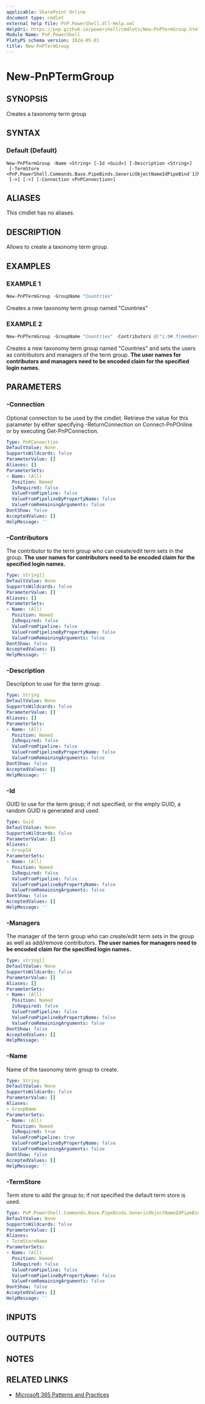 ```yaml
---
applicable: SharePoint Online
document type: cmdlet
external help file: PnP.PowerShell.dll-Help.xml
HelpUri: https://pnp.github.io/powershell/cmdlets/New-PnPTermGroup.html
Module Name: PnP.PowerShell
PlatyPS schema version: 2024-05-01
title: New-PnPTermGroup
---
```


# New-PnPTermGroup

## SYNOPSIS

Creates a taxonomy term group

## SYNTAX

### Default (Default)

```
New-PnPTermGroup -Name <String> [-Id <Guid>] [-Description <String>]
 [-TermStore <PnP.PowerShell.Commands.Base.PipeBinds.GenericObjectNameIdPipeBind`1[Microsoft.SharePoint.Client.Taxonomy.TermStore]>]
 [->] [->] [-Connection <PnPConnection>]
```

## ALIASES

This cmdlet has no aliases.

## DESCRIPTION

Allows to create a taxonomy term group.

## EXAMPLES

### EXAMPLE 1

```powershell
New-PnPTermGroup -GroupName "Countries"
```

Creates a new taxonomy term group named "Countries"

### EXAMPLE 2

```powershell
New-PnPTermGroup -GroupName "Countries" -Contributors @("i:0#.f|membership|pradeepg@gautamdev.onmicrosoft.com","i:0#.f|membership|adelev@gautamdev.onmicrosoft.com") -Managers @("i:0#.f|membership|alexw@gautamdev.onmicrosoft.com","i:0#.f|membership|diegos@gautamdev.onmicrosoft.com")
```

Creates a new taxonomy term group named "Countries" and sets the users as contributors and managers of the term group. **The user names for contributors and managers need to be encoded claim for the specified login names.**

## PARAMETERS

### -Connection

Optional connection to be used by the cmdlet. Retrieve the value for this parameter by either specifying -ReturnConnection on Connect-PnPOnline or by executing Get-PnPConnection.

```yaml
Type: PnPConnection
DefaultValue: None
SupportsWildcards: false
ParameterValue: []
Aliases: []
ParameterSets:
- Name: (All)
  Position: Named
  IsRequired: false
  ValueFromPipeline: false
  ValueFromPipelineByPropertyName: false
  ValueFromRemainingArguments: false
DontShow: false
AcceptedValues: []
HelpMessage: ''
```

### -Contributors

The contributor to the term group who can create/edit term sets in the group. **The user names for contributors need to be encoded claim for the specified login names.**

```yaml
Type: string[]
DefaultValue: None
SupportsWildcards: false
ParameterValue: []
Aliases: []
ParameterSets:
- Name: (All)
  Position: Named
  IsRequired: false
  ValueFromPipeline: false
  ValueFromPipelineByPropertyName: false
  ValueFromRemainingArguments: false
DontShow: false
AcceptedValues: []
HelpMessage: ''
```

### -Description

Description to use for the term group.

```yaml
Type: String
DefaultValue: None
SupportsWildcards: false
ParameterValue: []
Aliases: []
ParameterSets:
- Name: (All)
  Position: Named
  IsRequired: false
  ValueFromPipeline: false
  ValueFromPipelineByPropertyName: false
  ValueFromRemainingArguments: false
DontShow: false
AcceptedValues: []
HelpMessage: ''
```

### -Id

GUID to use for the term group; if not specified, or the empty GUID, a random GUID is generated and used.

```yaml
Type: Guid
DefaultValue: None
SupportsWildcards: false
ParameterValue: []
Aliases:
- GroupId
ParameterSets:
- Name: (All)
  Position: Named
  IsRequired: false
  ValueFromPipeline: false
  ValueFromPipelineByPropertyName: false
  ValueFromRemainingArguments: false
DontShow: false
AcceptedValues: []
HelpMessage: ''
```

### -Managers

The manager of the term group who can create/edit term sets in the group as well as add/remove contributors. **The user names for managers need to be encoded claim for the specified login names.**

```yaml
Type: string[]
DefaultValue: None
SupportsWildcards: false
ParameterValue: []
Aliases: []
ParameterSets:
- Name: (All)
  Position: Named
  IsRequired: false
  ValueFromPipeline: false
  ValueFromPipelineByPropertyName: false
  ValueFromRemainingArguments: false
DontShow: false
AcceptedValues: []
HelpMessage: ''
```

### -Name

Name of the taxonomy term group to create.

```yaml
Type: String
DefaultValue: None
SupportsWildcards: false
ParameterValue: []
Aliases:
- GroupName
ParameterSets:
- Name: (All)
  Position: Named
  IsRequired: true
  ValueFromPipeline: true
  ValueFromPipelineByPropertyName: false
  ValueFromRemainingArguments: false
DontShow: false
AcceptedValues: []
HelpMessage: ''
```

### -TermStore

Term store to add the group to; if not specified the default term store is used.

```yaml
Type: PnP.PowerShell.Commands.Base.PipeBinds.GenericObjectNameIdPipeBind`1[Microsoft.SharePoint.Client.Taxonomy.TermStore]
DefaultValue: None
SupportsWildcards: false
ParameterValue: []
Aliases:
- TermStoreName
ParameterSets:
- Name: (All)
  Position: Named
  IsRequired: false
  ValueFromPipeline: false
  ValueFromPipelineByPropertyName: false
  ValueFromRemainingArguments: false
DontShow: false
AcceptedValues: []
HelpMessage: ''
```

## INPUTS

## OUTPUTS

## NOTES

## RELATED LINKS

- [Microsoft 365 Patterns and Practices](https://aka.ms/m365pnp)
